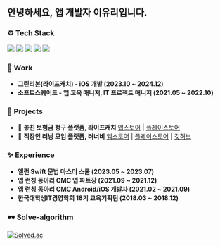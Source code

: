 ## 안녕하세요, 앱 개발자 이유리입니다.

### ⚙️ Tech Stack
<p>   
<img src="https://img.shields.io/badge/iOS(UIKit)-181717?style=flat-square&logo=Apple&logoColor=Black"/> <img src="https://img.shields.io/badge/Swift-F05138?style=flat-square&logo=Swift&logoColor=white"/> <img src="https://img.shields.io/badge/Android-3DDC84?style=flat-square&logo=Android&logoColor=white"/></a> <img src="https://img.shields.io/badge/kotlin-%237F52FF.svg?style=flat-square&logo=kotlin&logoColor=white" /> <img src="https://img.shields.io/badge/Java-007396?style=flag-square&logo=OpenJDK&logoColor=white">
    </p>

### 🏢 Work
- **그린리본(라이프캐치) - iOS 개발 (2023.10 ~ 2024.12)**
- **소프트스퀘어드 -  앱 교육 매니저, IT 프로젝트 매니저 (2021.05 ~ 2022.10)**
      
### 📱 Projects
- 🏥 **놓친 보험금 청구 플랫폼, 라이프캐치** [앱스토어](https://apps.apple.com/kr/app/%EB%9D%BC%EC%9D%B4%ED%94%84%EC%BA%90%EC%B9%98-%EB%86%93%EC%B9%9C%EB%B3%B4%ED%97%98%EA%B8%88-%EC%B0%A8%EC%82%AC%EA%B3%A0%EC%9C%84%EB%A1%9C%EA%B8%88-%EC%A0%95%ED%99%95%ED%95%9C-%EC%B2%AD%EA%B5%AC%EB%8C%80%ED%96%89/id1575683904) | [플레이스토어](https://play.google.com/store/apps/details?id=com.gribbon.android.rocketbosang&hl=ko) <br/>
- 🐝 **직장인 러닝 모임 플랫폼, 러너비**
[앱스토어](https://apps.apple.com/kr/app/%EB%9F%AC%EB%84%88%EB%B9%84/id1612604358) | [플레이스토어](https://play.google.com/store/apps/details?id=com.applemango.runnerbe&hl=ko) | [깃허브](https://github.com/runner-be/RunnerBe-iOS) <br/>

### ✨ Experience

- **앨런 Swift 문법 마스터 스쿨 (2023.05 ~ 2023.07)**
- **앱 런칭 동아리 CMC 앱 파트장 (2021.09 ~ 2021.12)**
- **앱 런칭 동아리 CMC Android/iOS 개발자 (2021.02 ~ 2021.09)**
- **한국대학생IT경영학회 18기 교육기획팀 (2018.03 ~ 2018.12)**

### 🕶️ Solve-algorithm

[![Solved.ac](http://mazassumnida.wtf/api/v2/generate_badge?boj=lyr8403)](https://solved.ac/profile/lyr8403)
